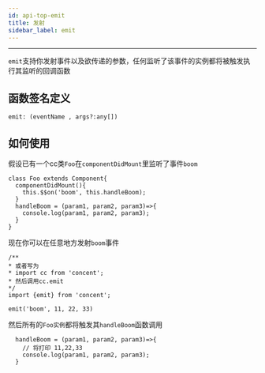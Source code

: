 ```yaml
---
id: api-top-emit
title: 发射
sidebar_label: emit
---
```

___
`emit`支持你发射事件以及欲传递的参数，任何监听了该事件的实例都将被触发执行其监听的回调函数

## 函数签名定义
```
emit: (eventName , args?:any[])
```

## 如何使用
假设已有一个cc类`Foo`在`componentDidMount`里监听了事件`boom`
```
class Foo extends Component{
  componentDidMount(){
    this.$$on('boom', this.handleBoom);
  }
  handleBoom = (param1, param2, param3)=>{
    console.log(param1, param2, param3);
  }
}
```
现在你可以在任意地方发射`boom`事件
```
/**
* 或者写为
* import cc from 'concent'; 
* 然后调用cc.emit
*/
import {emit} from 'concent';

emit('boom', 11, 22, 33)
```
然后所有的`Foo实例`都将触发其`handleBoom`函数调用
```
  handleBoom = (param1, param2, param3)=>{
    // 将打印 11,22,33
    console.log(param1, param2, param3);
  }
```